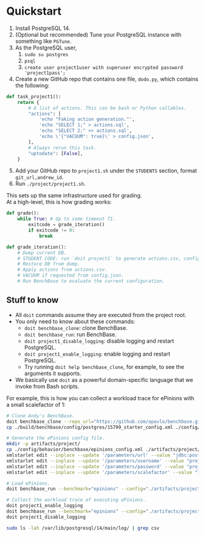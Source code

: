 # Quickstart

1. Install PostgreSQL 14.
2. (Optional but recommended) Tune your PostgreSQL instance with something like `PGTune`.
3. As the PostgreSQL user,
   1. `sudo su postgres`
   2. `psql`
   3. `create user project1user with superuser encrypted password 'project1pass';`
4. Create a new GitHub repo that contains one file, `dodo.py`, which contains the following:
```python
def task_project1():
    return {
        # A list of actions. This can be bash or Python callables.
        "actions": [
            'echo "Faking action generation."',
            'echo "SELECT 1;" > actions.sql',
            'echo "SELECT 2;" >> actions.sql',
            'echo \'{"VACUUM": true}\' > config.json',
        ],
        # Always rerun this task.
        "uptodate": [False],
    }
```
5. Add your GitHub repo to `project1.sh` under the `STUDENTS` section, format `git_url,andrew_id`.
6. Run `./project/project1.sh`.

This sets up the same infrastructure used for grading.  
At a high-level, this is how grading works:

```python
def grade():
    while True: # Up to some timeout T1.
        exitcode = grade_iteration()
        if exitcode != 0:
            break

def grade_iteration():
    # Dump current DB.
    # STUDENT CODE: run `doit project1` to generate actions.csv, config.json; up to another timeout T2.
    # Restore DB from dump.
    # Apply actions from actions.csv.
    # VACUUM if requested from config.json.
    # Run BenchBase to evaluate the current configuration.
```

## Stuff to know

- All `doit` commands assume they are executed from the project root.
- You only need to know about these commands:
    - `doit benchbase_clone`: clone BenchBase.
    - `doit benchbase_run`: run BenchBase.
    - `doit project1_disable_logging`: disable logging and restart PostgreSQL.
    - `doit project1_enable_logging`: enable logging and restart PostgreSQL.
    - Try running `doit help benchbase_clone`, for example, to see the arguments it supports.
- We basically use `doit` as a powerful domain-specific language that we invoke from Bash scripts.

For example, this is how you can collect a workload trace for ePinions with a small scalefactor of 1:

```bash
# Clone Andy's BenchBase.
doit benchbase_clone --repo_url="https://github.com/apavlo/benchbase.git" --branch_name="main"
cp ./build/benchbase/config/postgres/15799_starter_config.xml ./config/behavior/benchbase/epinions_config.xml

# Generate the ePinions config file.
mkdir -p artifacts/project/
cp ./config/behavior/benchbase/epinions_config.xml ./artifacts/project/epinions_config.xml
xmlstarlet edit --inplace --update '/parameters/url' --value "jdbc:postgresql://localhost:5432/project1db?preferQueryMode=extended" ./artifacts/project/epinions_config.xml
xmlstarlet edit --inplace --update '/parameters/username' --value "project1user" ./artifacts/project/epinions_config.xml
xmlstarlet edit --inplace --update '/parameters/password' --value "project1pass" ./artifacts/project/epinions_config.xml
xmlstarlet edit --inplace --update '/parameters/scalefactor' --value "1" ./artifacts/project/epinions_config.xml

# Load ePinions.
doit benchbase_run --benchmark="epinions" --config="./artifacts/project/epinions_config.xml" --args="--create=true --load=true"

# Collect the workload trace of executing ePinions.
doit project1_enable_logging
doit benchbase_run --benchmark="epinions" --config="./artifacts/project/epinions_config.xml" --args="--execute=true"
doit project1_disable_logging

sudo ls -lah /var/lib/postgresql/14/main/log/ | grep csv
```